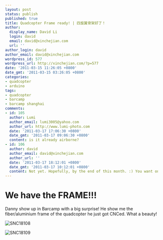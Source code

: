 ```yaml
---
layout: post
status: publish
published: true
title: Quadcopter Frame ready! | 四旋翼骨架好了！
author:
  display_name: David Li
  login: david
  email: david@xinchejian.com
  url: ''
author_login: david
author_email: david@xinchejian.com
wordpress_id: 577
wordpress_url: http://xinchejian.com/?p=577
date: '2011-03-15 11:26:05 +0800'
date_gmt: '2011-03-15 03:26:05 +0800'
categories:
- quadcopter
- arduino
tags:
- quadcopter
- barcamp
- barcamp shanghai
comments:
- id: 105
  author: Lumi
  author_email: lumi3005@yahoo.com
  author_url: http://www.lumi-photo.com
  date: '2011-03-17 17:06:30 +0800'
  date_gmt: '2011-03-17 09:06:30 +0800'
  content: is it already airborne?
- id: 106
  author: david
  author_email: david@xinchejian.com
  author_url: ''
  date: '2011-03-17 18:12:01 +0800'
  date_gmt: '2011-03-17 10:12:01 +0800'
  content: Not yet. Hopefully, by the end of this month. :) You want one, right?
---
```

<h1>We have the FRAME!!!</h1></p>
<p>Danny show up in Barcamp with a big surprise! He show me the fiber/aluminium frame of the quadcopter he just got CNCed. What a beauty!</p></p>
<p><img style="display:block; margin-left:auto; margin-right:auto;" src="http://xinchejian.com/wp-content/uploads/2011/03/SNC18108.jpg" alt="SNC18108" title="SNC18108.JPG" border="0"/></p></p>
<p><img style="display:block; margin-left:auto; margin-right:auto;" src="http://xinchejian.com/wp-content/uploads/2011/03/SNC18109.jpg" alt="SNC18109" title="SNC18109.JPG" border="0"/></p></p>
